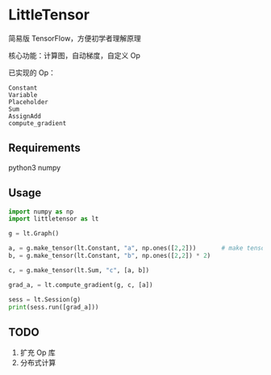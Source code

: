 # LittleTensor

简易版 TensorFlow，方便初学者理解原理

核心功能：计算图，自动梯度，自定义 Op

已实现的 Op：

```
Constant
Variable
Placeholder
Sum
AssignAdd
compute_gradient
```

## Requirements

python3
numpy

## Usage

``` python
import numpy as np
import littletensor as lt

g = lt.Graph()

a, = g.make_tensor(lt.Constant, "a", np.ones([2,2]))       # make tensor 会返回列表，所以要加逗号
b, = g.make_tensor(lt.Constant, "b", np.ones([2,2]) * 2)

c, = g.make_tensor(lt.Sum, "c", [a, b])

grad_a, = lt.compute_gradient(g, c, [a])

sess = lt.Session(g)
print(sess.run([grad_a]))
```

## TODO

1. 扩充 Op 库
2. 分布式计算